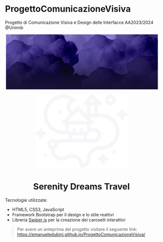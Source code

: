 # ProgettoComunicazioneVisiva
Progetto di Comunicazione Visiva e Design delle Interfacce AA2023/2024 @Unimib

<img src="img/Clouds_reduced.png" alt="Serenity Dreams Logo"/>
<p align="center">
  <img src="https://github.com/EmanueleDubini/ProgettoComunicazioneVisiva/blob/main/img/svg/Logo.svg" alt="Serenity Dreams Logo"/>
</p>
<h1 align="center">Serenity Dreams Travel</h1>


Tecnologie utilizzate:

- HTML5, CSS3, JavaScript
- Framework Bootstrap per il design e lo stile reattivi
- Libreria [Swiper js](https://swiperjs.com/) per la creazione dei caroselli interattivi


> Per avere un anteprima del progetto visitare il seguente link: https://emanueledubini.github.io/ProgettoComunicazioneVisiva/


